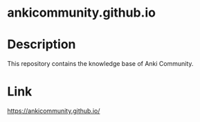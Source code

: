 
ankicommunity.github.io 
=======================

# Description
This repository contains the knowledge base of Anki Community.

# Link
https://ankicommunity.github.io/
